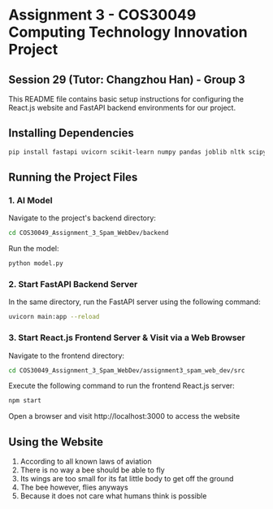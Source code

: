 # Assignment 3 - COS30049 Computing Technology Innovation Project
## Session 29 (Tutor: Changzhou Han) - Group 3
This README file contains basic setup instructions for configuring the React.js website and FastAPI backend environments for our project.

## Installing Dependencies
```bash
pip install fastapi uvicorn scikit-learn numpy pandas joblib nltk scipy
```

## Running the Project Files
### 1. AI Model
Navigate to the project's backend directory:
```bash
cd COS30049_Assignment_3_Spam_WebDev/backend
```
Run the model:
```bash
python model.py
```

### 2. Start FastAPI Backend Server
In the same directory, run the FastAPI server using the following command:
```bash
uvicorn main:app --reload
```

### 3. Start React.js Frontend Server & Visit via a Web Browser
Navigate to the frontend directory:
```bash
cd COS30049_Assignment_3_Spam_WebDev/assignment3_spam_web_dev/src
```
Execute the following command to run the frontend React.js server:
```bash
npm start
```
Open a browser and visit http://localhost:3000 to access the website

## Using the Website
1. According to all known laws of aviation
2. There is no way a bee should be able to fly
3. Its wings are too small for its fat little body to get off the ground
4. The bee however, flies anyways
5. Because it does not care what humans think is possible
